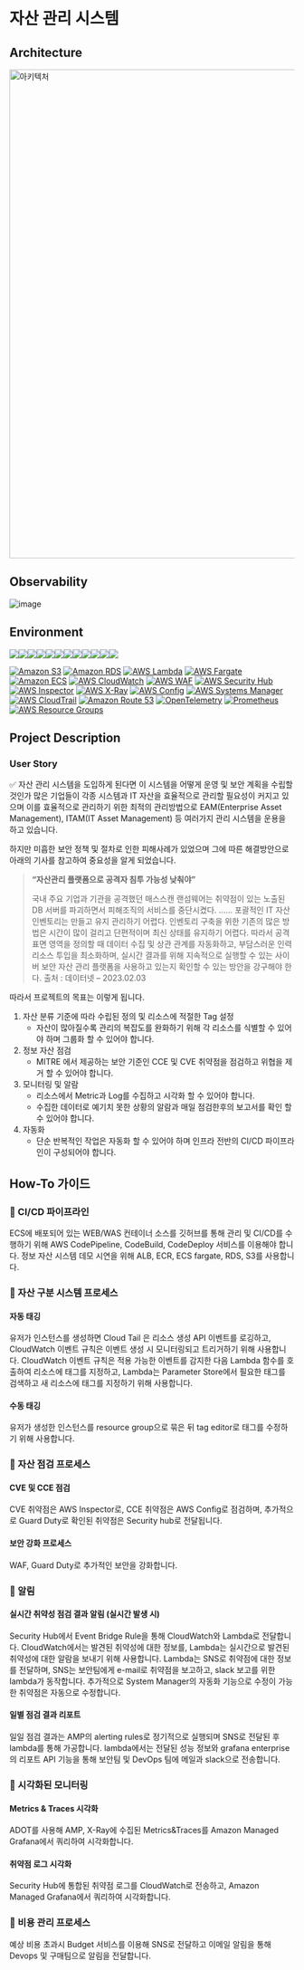 # 자산 관리 시스템 
## Architecture
<img width="864" alt="아키텍처" src="https://github.com/taekyung-oh/DevOps-PJT-Final/assets/126674247/604730ce-8520-412c-b324-02ce9c937f28">


## Observability
![image](https://github.com/cs-devops-bootcamp/devops-04-Final-Team9/assets/126463472/7498e4ee-ef46-4c3c-8321-5a044d3caaea)

## Environment
<img src="https://img.shields.io/badge/GitHub-181717?style=for-the-badge&logo=GitHub&logoColor=white"/><img src="https://img.shields.io/badge/GithubActions-2088FF?style=for-the-badge&logo=GithubActions&logoColor=white"/><img src="https://img.shields.io/badge/AmazonAWS-232F3E?style=for-the-badge&logo=AmazonAWS&logoColor=white"/><img src="https://img.shields.io/badge/Prometheus-E6522C?style=for-the-badge&logo=Prometheus&logoColor=white"/><img src="https://img.shields.io/badge/Grafana-F46800?style=for-the-badge&logo=Grafana&logoColor=white"/><img src="https://img.shields.io/badge/Gmail-EA4335?style=for-the-badge&logo=Gmail&logoColor=white"/><img src="https://img.shields.io/badge/Slack-4A154B?style=for-the-badge&logo=Slack&logoColor=white"/><img src="https://img.shields.io/badge/Python-3776AB?style=for-the-badge&logo=Python&logoColor=white"/><img src="https://img.shields.io/badge/JavaScript-F7DF1E?style=for-the-badge&logo=JavaScript&logoColor=white"/><img src="https://img.shields.io/badge/Terraform-7B42BC?style=for-the-badge&logo=Terraform&logoColor=white"/><img src="https://img.shields.io/badge/Windows-0078D6?style=for-the-badge&logo=Windows&logoColor=white"/><img src="https://img.shields.io/badge/Ubuntu-E95420?style=for-the-badge&logo=Ubuntu&logoColor=white"/>



[![Amazon S3](https://img.shields.io/badge/Amazon%20S3-Cloud%20Storage-orange?style=flat-square&logo=amazon-s3)](https://aws.amazon.com/s3/)
[![Amazon RDS](https://img.shields.io/badge/Amazon%20RDS-Managed%20Database-orange?style=flat-square&logo=amazon-rds)](https://aws.amazon.com/rds/)
[![AWS Lambda](https://img.shields.io/badge/AWS%20Lambda-Serverless-orange?style=flat-square&logo=amazon-lambda)](https://aws.amazon.com/lambda/)
[![AWS Fargate](https://img.shields.io/badge/AWS%20Fargate-Serverless%20Containers-orange?style=flat-square&logo=aws-fargate)](https://aws.amazon.com/fargate/)
[![Amazon ECS](https://img.shields.io/badge/Amazon%20ECS-Container%20Service-orange?style=flat-square&logo=amazon-ecs)](https://aws.amazon.com/ecs/)
[![AWS CloudWatch](https://img.shields.io/badge/AWS%20CloudWatch-Monitoring%20and%20Observability-orange?style=flat-square&logo=amazon-cloudwatch)](https://aws.amazon.com/cloudwatch/)
[![AWS WAF](https://img.shields.io/badge/AWS%20WAF-Web%20Application%20Firewall-orange?style=flat-square&logo=amazon-waf)](https://aws.amazon.com/waf/)
[![AWS Security Hub](https://img.shields.io/badge/AWS%20Security%20Hub-Security%20Monitoring-orange?style=flat-square&logo=amazon-security-hub)](https://aws.amazon.com/security-hub/)
[![AWS Inspector](https://img.shields.io/badge/AWS%20Inspector-Vulnerability%20Assessment-orange?style=flat-square&logo=amazon-inspector)](https://aws.amazon.com/inspector/)
[![AWS X-Ray](https://img.shields.io/badge/AWS%20X--Ray-Tracing%20%26%20Analytics-orange?style=flat-square&logo=amazon-xray)](https://aws.amazon.com/xray/)
[![AWS Config](https://img.shields.io/badge/AWS%20Config-Resource%20Compliance%20%26%20Audit-orange?style=flat-square&logo=amazon-config)](https://aws.amazon.com/config/)
[![AWS Systems Manager](https://img.shields.io/badge/AWS%20Systems%20Manager-Operational%20Data%20Collection-orange?style=flat-square&logo=amazon-systems-manager)](https://aws.amazon.com/systems-manager/)
[![AWS CloudTrail](https://img.shields.io/badge/AWS%20CloudTrail-Audit%20%26%20Compliance-orange?style=flat-square&logo=amazon-cloudtrail)](https://aws.amazon.com/cloudtrail/)
[![Amazon Route 53](https://img.shields.io/badge/Amazon%20Route%2053-DNS%20Management-orange?style=flat-square&logo=amazon-route53)](https://aws.amazon.com/route53/)
[![OpenTelemetry](https://img.shields.io/badge/OpenTelemetry-Observability-yellow?style=flat-square&logo=open-telemetry)](https://opentelemetry.io)
[![Prometheus](https://img.shields.io/badge/Prometheus-Monitoring-yellow?style=flat-square&logo=prometheus)](https://prometheus.io)
[![AWS Resource Groups](https://img.shields.io/badge/AWS%20Resource%20Groups-Resource%20Organization-orange?style=flat-square&logo=amazon-aws)](https://aws.amazon.com/resource-groups/)



## Project Description
### User Story
✅ 자산 관리 시스템을 도입하게 된다면 이 시스템을 어떻게 운영 및 보안 계획을 수립할것인가
많은 기업들이 각종 시스템과 IT 자산을 효율적으로 관리할 필요성이 커지고 있으며 이를 효율적으로 관리하기 위한 최적의 관리방법으로 EAM(Enterprise Asset Management), ITAM(IT Asset Management) 등 여러가지 관리 시스템을 운용을 하고 있습니다.

하지만 미흡한 보안 정책 및 절차로 인한 피해사례가 있었으며 그에 따른 해결방안으로 아래의 기사를 참고하여 중요성을 알게 되었습니다.

> **“자산관리 플랫폼으로 공격자 침투 가능성 낮춰야”**
> 
> 국내 주요 기업과 기관을 공격했던 매스스캔 랜섬웨어는 취약점이 있는 노출된 DB 서버를 파괴하면서 피해조직의 서비스를 중단시켰다.
> ……
> 포괄적인 IT 자산 인벤토리는 만들고 유지 관리하기 어렵다. 인벤토리 구축을 위한 기존의 많은 방법은 시간이 많이 걸리고 단편적이며 최신 상태를 유지하기 어렵다.
> 따라서 공격 표면 영역을 정의할 때 데이터 수집 및 상관 관계를 자동화하고, 부담스러운 인력 리소스 투입을 최소화하며, 실시간 결과를 위해 지속적으로 실행할 수 있는 사이버 보안 자산 관리 플랫폼을 사용하고 있는지 확인할 수 있는 방안을 강구해야 한다.
> 출처 : 데이터넷 – 2023.02.03

따라서 프로젝트의 목표는 이렇게 됩니다.

1. 자산 분류 기준에 따라 수립된 정의 및 리소스에 적절한 Tag 설정
   - 자산이 많아질수록 관리의 복잡도를 완화하기 위해 각 리소스를 식별할 수 있어야 하며 그룹화 할 수 있어야 합니다.
2. 정보 자산 점검
   - MITRE 에서 제공하는 보안 기준인 CCE 및 CVE 취약점을 점검하고 위협을 제거 할 수 있어야 합니다.
3. 모니터링 및 알람
   - 리소스에서 Metric과 Log를 수집하고 시각화 할 수 있어야 합니다.
   - 수집한 데이터로 예기치 못한 상황의 알람과 매일 점검한후의 보고서를 확인 할 수 있어야 합니다.
4. 자동화
   - 단순 반복적인 작업은 자동화 할 수 있어야 하며 인프라 전반의 CI/CD 파이프라인이 구성되어야 합니다.

## How-To 가이드
### 📍 CI/CD 파이프라인
ECS에 배포되어 있는 WEB/WAS 컨테이너 소스를 깃허브를 통해 관리 및 CI/CD를 수행하기 위해 AWS CodePipeline, CodeBuild, CodeDeploy 서비스를 이용해야 합니다.
정보 자산 시스템 데모 시연을 위해 ALB, ECR, ECS fargate, RDS, S3를 사용합니다.

### 📍 자산 구분 시스템 프로세스
#### 자동 태깅
유저가 인스턴스를 생성하면 Cloud Tail 은 리소스 생성 API 이벤트를 로깅하고, CloudWatch 이벤트 규칙은 이벤트 생성 시 모니터링되고 트리거하기 위해 사용합니다. CloudWatch 이벤트 규칙은 적용 가능한 이벤트를 감지한 다음 Lambda 함수를 호출하여 리소스에 태그를 지정하고, Lambda는 Parameter Store에서 필요한 태그를 검색하고 새 리소스에 태그를 지정하기 위해 사용합니다.
#### 수동 태깅
유저가 생성한 인스턴스를 resource group으로 묶은 뒤 tag editor로 태그를 수정하기 위해 사용합니다.

### 📍 자산 점검 프로세스
#### CVE 및 CCE 점검
CVE 취약점은 AWS Inspector로, CCE 취약점은 AWS Config로 점검하며, 추가적으로 Guard Duty로 확인된 취약점은 Security hub로 전달됩니다. 
#### 보안 강화 프로세스
WAF, Guard Duty로 추가적인 보안을 강화합니다.

### 📍 알림
#### 실시간 취약성 점검 결과 알림 (실시간 발생 시) 
Security Hub에서 Event Bridge Rule을 통해 CloudWatch와 Lambda로 전달합니다. CloudWatch에서는 발견된 취약성에 대한 정보를, Lambda는 실시간으로 발견된 취약성에 대한 알람을 보내기 위해 사용합니다. Lambda는 SNS로 취약점에 대한 정보를 전달하며, SNS는 보안팀에게 e-mail로 취약점을 보고하고, slack 보고를 위한 lambda가 동작합니다. 추가적으로 System Manager의 자동화 기능으로 수정이 가능한 취약점은 자동으로 수정합니다.
#### 일별 점검 결과 리포트
일일 점검 결과는 AMP의 alerting rules로 정기적으로 실행되며 SNS로 전달된 후 lambda를 통해 가공합니다.  lambda에서는 전달된 성능 정보와 grafana enterprise의 리포트 API 기능을 통해  보안팀 및 DevOps 팀에 메일과 slack으로  전송합니다.

### 📍 시각화된 모니터링
#### Metrics & Traces 시각화
ADOT를 사용해 AMP, X-Ray에 수집된 Metrics&Traces를 Amazon Managed Grafana에서 쿼리하여 시각화합니다.
#### 취약점 로그 시각화
Security Hub에 통합된 취약점 로그를 CloudWatch로 전송하고, Amazon Managed Grafana에서 쿼리하여 시각화합니다.

### 📍 비용 관리 프로세스
예상 비용 초과시 Budget 서비스를 이용해 SNS로 전달하고 이메일 알림을 통해 Devops 및 구매팀으로 알림을 전달합니다.
